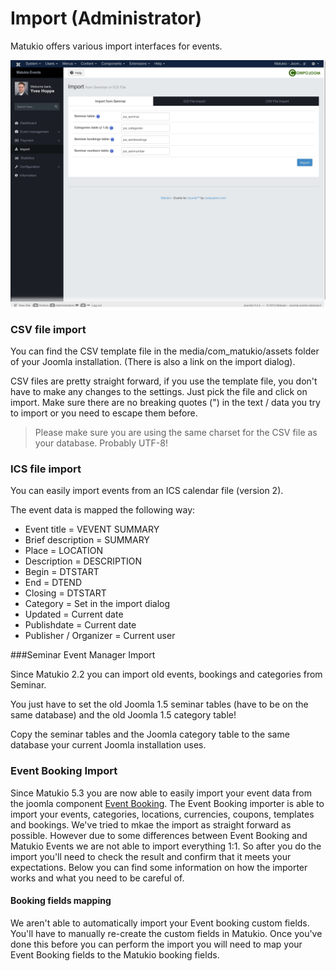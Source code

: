 # Import (Administrator)

Matukio offers various import interfaces for events.

![](import.jpeg)

### CSV file import

You can find the CSV template file in the media/com_matukio/assets folder of your Joomla installation. (There is also a link on the import dialog).

CSV files are pretty straight forward, if you use the template file, you don't have to make any changes to the settings. Just pick the file and click on import. Make sure there are no breaking quotes (") in the text / data you try to import or you need to escape them before.

> Please make sure you are using the same charset for the CSV file as your database. Probably UTF-8!

### ICS file import

You can easily import events from an ICS calendar file (version 2).

The event data is mapped the following way:

* Event title = VEVENT SUMMARY
* Brief description = SUMMARY
* Place = LOCATION
* Description = DESCRIPTION
* Begin = DTSTART
* End = DTEND
* Closing = DTSTART
* Category = Set in the import dialog
* Updated = Current date
* Publishdate = Current date
* Publisher / Organizer = Current user

###Seminar Event Manager Import

Since Matukio 2.2 you can import old events, bookings and categories from Seminar. 

You just have to set the old Joomla 1.5 seminar tables (have to be on the same database) and the old Joomla 1.5 category table!

Copy the seminar tables and the Joomla category table to the same database your current Joomla installation uses.

### Event Booking Import
Since Matukio 5.3 you are now able to easily import your event data from the joomla component [Event Booking](http://joomdonation.com/joomla-extensions/events-booking-joomla-events-registration.html). The Event Booking importer is able to import your events, categories, locations, currencies, coupons, templates and bookings. We've tried to mkae the import as straight forward as possible. However due to some differences between Event Booking and Matukio Events we are not able to import everything 1:1. So after you do the import you'll need to check the result and confirm that it meets your expectations. Below you can find some information on how the importer works and what you need to be careful of. 

#### Booking fields mapping
We aren't able to automatically import your Event booking custom fields. You'll have to manually re-create the custom fields in Matukio. Once you've done this before you can perform the import you will need to map your Event Booking fields to the Matukio booking fields. 